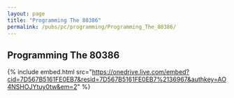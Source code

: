 ```yaml
---
layout: page
title: "Programming The 80386"
permalink: /pubs/pc/programming/Programming_The_80386/
---
```


Programming The 80386
---------------------

{% include embed.html src="https://onedrive.live.com/embed?cid=7D567B5161FE0EB7&resid=7D567B5161FE0EB7%2136967&authkey=AO4NSHOJYtuy0tw&em=2" %}
